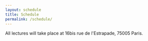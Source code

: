 ```yaml
---
layout: schedule
title: Schedule
permalink: /schedule/
---
```



All lectures will take place at 16bis rue de l'Estrapade, 75005 Paris. 
